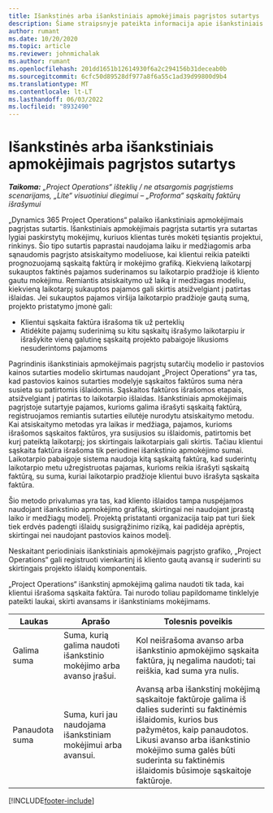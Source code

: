 ```yaml
---
title: Išankstinės arba išankstiniais apmokėjimais pagrįstos sutartys
description: Šiame straipsnyje pateikta informacija apie išankstiniais apmokėjimais pagrįstų sutarčių modelius ir avansus naudojant „Project Operations“.
author: rumant
ms.date: 10/20/2020
ms.topic: article
ms.reviewer: johnmichalak
ms.author: rumant
ms.openlocfilehash: 201dd1651b12614930f6a2c294156b31deceab0b
ms.sourcegitcommit: 6cfc50d89528df977a8f6a55c1ad39d99800d9b4
ms.translationtype: MT
ms.contentlocale: lt-LT
ms.lasthandoff: 06/03/2022
ms.locfileid: "8932490"
---
```

# <a name="advances-and-retainer-based-contracts"></a>Išankstinės arba išankstiniais apmokėjimais pagrįstos sutartys


_**Taikoma:** „Project Operations“ išteklių / ne atsargomis pagrįstiems scenarijams, „Lite“ visuotiniui diegimui – „Proforma“ sąskaitų faktūrų išrašymui_

„Dynamics 365 Project Operations“ palaiko išankstiniais apmokėjimais pagrįstas sutartis. Išankstiniais apmokėjimais pagrįsta sutartis yra sutartas lygiai paskirstytų mokėjimų, kuriuos klientas turės mokėti tęsiantis projektui, rinkinys. Šio tipo sutartis paprastai naudojama laiku ir medžiagomis arba sąnaudomis pagrįsto atsiskaitymo modeliuose, kai klientui reikia pateikti prognozuojamą sąskaitą faktūrą ir mokėjimo grafiką. Kiekvieną laikotarpį sukauptos faktinės pajamos suderinamos su laikotarpio pradžioje iš kliento gautu mokėjimu. Remiantis atsiskaitymo už laiką ir medžiagas modeliu, kiekvieną laikotarpį sukauptos pajamos gali skirtis atsižvelgiant į patirtas išlaidas. Jei sukauptos pajamos viršija laikotarpio pradžioje gautą sumą, projekto pristatymo įmonė gali:

- Klientui sąskaita faktūra išrašoma tik už perteklių 
- Atidėkite pajamų suderinimą su kitu sąskaitų išrašymo laikotarpiu ir išrašykite vieną galutinę sąskaitą projekto pabaigoje likusioms nesuderintoms pajamoms

Pagrindinis išankstiniais apmokėjimais pagrįstų sutarčių modelio ir pastovios kainos sutarties modelio skirtumas naudojant „Project Operations“ yra tas, kad pastovios kainos sutarties modelyje sąskaitos faktūros suma nėra susieta su patirtomis išlaidomis. Sąskaitos faktūros išrašomos etapais, atsižvelgiant į patirtas to laikotarpio išlaidas. Išankstiniais apmokėjimais pagrįstoje sutartyje pajamos, kurioms galima išrašyti sąskaitą faktūrą, registruojamos remiantis sutarties eilutėje nurodytu atsiskaitymo metodu. Kai atsiskaitymo metodas yra laikas ir medžiaga, pajamos, kurioms išrašomos sąskaitos faktūros, yra susijusios su išlaidomis, patirtomis bet kurį pateiktą laikotarpį; jos skirtingais laikotarpiais gali skirtis. Tačiau klientui sąskaita faktūra išrašoma tik periodinei išankstinio apmokėjimo sumai. Laikotarpio pabaigoje sistema naudoja kitą sąskaitą faktūrą, kad suderintų laikotarpio metu užregistruotas pajamas, kurioms reikia išrašyti sąskaitą faktūrą, su suma, kuriai laikotarpio pradžioje klientui buvo išrašyta sąskaita faktūra.

Šio metodo privalumas yra tas, kad kliento išlaidos tampa nuspėjamos naudojant išankstinio apmokėjimo grafiką, skirtingai nei naudojant įprastą laiko ir medžiagų modelį. Projektą pristatanti organizacija taip pat turi šiek tiek erdvės padengti išlaidų susigrąžinimo riziką, kai padidėja aprėptis, skirtingai nei naudojant pastovios kainos modelį.

Neskaitant periodiniais išankstiniais apmokėjimais pagrįsto grafiko, „Project Operations“ gali registruoti vienkartinį iš kliento gautą avansą ir suderinti su skirtingais projekto išlaidų komponentais.

„Project Operations“ išankstinį apmokėjimą galima naudoti tik tada, kai klientui išrašoma sąskaita faktūra. Tai nurodo toliau papildomame tinklelyje pateikti laukai, skirti avansams ir išankstiniams mokėjimams.

| Laukas | Aprašo | Tolesnis poveikis |
| --- | --- | --- |
| Galima suma | Suma, kurią galima naudoti išankstinio mokėjimo arba avanso įrašui. | Kol neišrašoma avanso arba išankstinio apmokėjimo sąskaita faktūra, jų negalima naudoti; tai reiškia, kad suma yra nulis. |
| Panaudota suma | Suma, kuri jau naudojama išankstiniam mokėjimui arba avansui. | Avansą arba išankstinį mokėjimą sąskaitoje faktūroje galima iš dalies suderinti su faktinėmis išlaidomis, kurios bus pažymėtos, kaip panaudotos. Likusi avanso arba išankstinio mokėjimo suma galės būti suderinta su faktinėmis išlaidomis būsimoje sąskaitoje faktūroje. |


[!INCLUDE[footer-include](../../includes/footer-banner.md)]